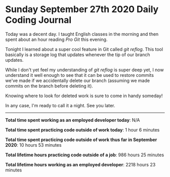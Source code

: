 # Sunday September 27th 2020 Daily Coding Journal

Today was a decent day. I taught English classes in the morning and then spent about an hour reading _Pro Git_ this evening.

Tonight I learned about a super cool feature in Git called _git reflog_. This tool basically is a storage log that updates whenever the tip of our branch updates.

While I don't yet feel my understanding of _git reflog_ is super deep yet, I now understand it well enough to see that it can be used to restore commits we've made if we accidentally delete our branch (assuming we made commits on the branch before deleting it).

Knowing where to look for deleted work is sure to come in handy someday!

In any case, I'm ready to call it a night. See you later.

---

**Total time spent working as an employed developer today**: N/A

**Total time spent practicing code outside of work today**: 1 hour 6 minutes

**Total time spent practicing code outside of work thus far in September 2020**: 10 hours 53 minutes

**Total lifetime hours practicing code outside of a job**: 986 hours 25 minutes

**Total lifetime hours working as an employed developer**: 2218 hours 23 minutes
